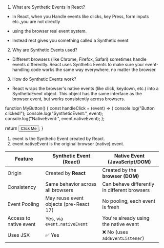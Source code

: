 1. What are Synthetic Events in React?
- In React, when you Handle events like clicks, key Press, form inputs etc.,you are not directly
- using the browser real event system.

- Instead rect gives you something called a Synthetic event 

2. Why are Synthetic Events used?
- Different browsers (like Chrome, Firefox, Safari) sometimes handle events differently.
React uses Synthetic Events to make sure your event-handling code works the same way everywhere, no matter the browser.

3. How do Synthetic Events work?
- React wraps the browser's native events (like click, keydown, etc.) into a SyntheticEvent object.
This object has the same interface as the browser event, but works consistently across browsers.

function MyButton() {
  const handleClick = (event) => {
    console.log("Button clicked!");
    console.log("SyntheticEvent:", event);
    console.log("NativeEvent:", event.nativeEvent);
  };

  return <button onClick={handleClick}>Click Me</button>;
}


1. event is the Synthetic Event created by React.
2. event.nativeEvent is the original browser (native) event.




| Feature                | Synthetic Event (React)                | Native Event (JavaScript/DOM)                |
| ---------------------- | -------------------------------------- | -------------------------------------------- |
| Origin                 | Created by **React**                   | Created by the **browser (DOM)**             |
| Consistency            | Same behavior across all browsers      | Can behave differently in different browsers |
| Event Pooling          | May reuse event objects (pre-React 17) | No pooling, each event is fresh              |
| Access to native event | Yes, via `event.nativeEvent`           | You're already using the native event        |
| Uses JSX               | ✅ Yes                                  | ❌ No (uses `addEventListener`)               |
